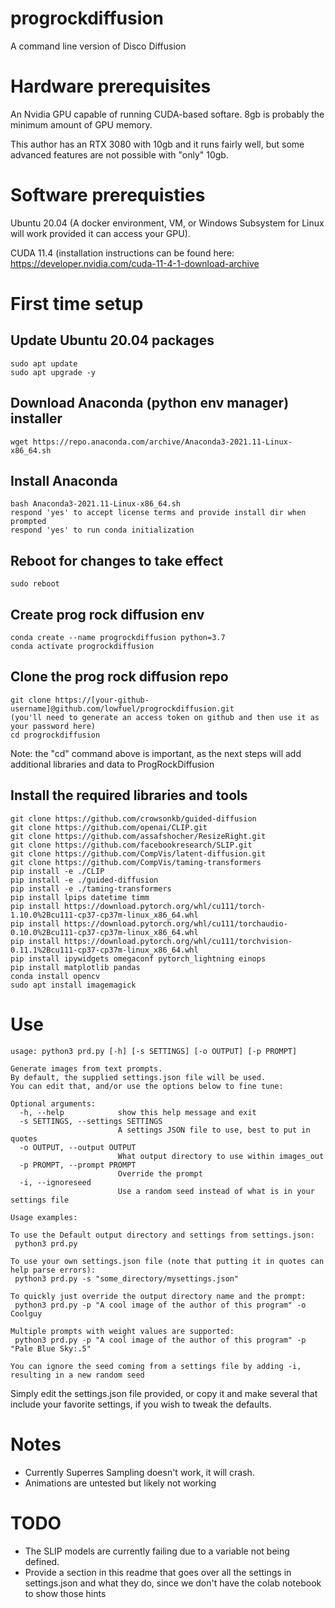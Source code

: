 # progrockdiffusion
A command line version of Disco Diffusion

# Hardware prerequisites
An Nvidia GPU capable of running CUDA-based softare. 8gb is probably the minimum amount of GPU memory.

This author has an RTX 3080 with 10gb and it runs fairly well, but some advanced features are not possible with "only" 10gb.

# Software prerequisties
Ubuntu 20.04 (A docker environment, VM, or Windows Subsystem for Linux will work provided it can access your GPU).

CUDA 11.4 (installation instructions can be found here: https://developer.nvidia.com/cuda-11-4-1-download-archive

# First time setup

## Update Ubuntu 20.04 packages
```
sudo apt update
sudo apt upgrade -y
```

## Download Anaconda (python env manager) installer
```
wget https://repo.anaconda.com/archive/Anaconda3-2021.11-Linux-x86_64.sh
```

## Install Anaconda
```
bash Anaconda3-2021.11-Linux-x86_64.sh
respond 'yes' to accept license terms and provide install dir when prompted
respond 'yes' to run conda initialization
```

## Reboot for changes to take effect
```
sudo reboot
```

## Create prog rock diffusion env
```
conda create --name progrockdiffusion python=3.7
conda activate progrockdiffusion
```

## Clone the prog rock diffusion repo
```
git clone https://[your-github-username]@github.com/lowfuel/progrockdiffusion.git
(you'll need to generate an access token on github and then use it as your password here)
cd progrockdiffusion
```
Note: the "cd" command above is important, as the next steps will add additional libraries and data to ProgRockDiffusion

## Install the required libraries and tools
```
git clone https://github.com/crowsonkb/guided-diffusion
git clone https://github.com/openai/CLIP.git
git clone https://github.com/assafshocher/ResizeRight.git
git clone https://github.com/facebookresearch/SLIP.git
git clone https://github.com/CompVis/latent-diffusion.git
git clone https://github.com/CompVis/taming-transformers
pip install -e ./CLIP
pip install -e ./guided-diffusion
pip install -e ./taming-transformers
pip install lpips datetime timm
pip install https://download.pytorch.org/whl/cu111/torch-1.10.0%2Bcu111-cp37-cp37m-linux_x86_64.whl
pip install https://download.pytorch.org/whl/cu111/torchaudio-0.10.0%2Bcu111-cp37-cp37m-linux_x86_64.whl
pip install https://download.pytorch.org/whl/cu111/torchvision-0.11.1%2Bcu111-cp37-cp37m-linux_x86_64.whl
pip install ipywidgets omegaconf pytorch_lightning einops
pip install matplotlib pandas
conda install opencv
sudo apt install imagemagick
```

# Use

```
usage: python3 prd.py [-h] [-s SETTINGS] [-o OUTPUT] [-p PROMPT]

Generate images from text prompts.
By default, the supplied settings.json file will be used.
You can edit that, and/or use the options below to fine tune:

Optional arguments:
  -h, --help            show this help message and exit
  -s SETTINGS, --settings SETTINGS
                        A settings JSON file to use, best to put in quotes
  -o OUTPUT, --output OUTPUT
                        What output directory to use within images_out
  -p PROMPT, --prompt PROMPT
                        Override the prompt
  -i, --ignoreseed
                        Use a random seed instead of what is in your settings file

Usage examples:

To use the Default output directory and settings from settings.json:
 python3 prd.py

To use your own settings.json file (note that putting it in quotes can help parse errors):
 python3 prd.py -s "some_directory/mysettings.json"

To quickly just override the output directory name and the prompt:
 python3 prd.py -p "A cool image of the author of this program" -o Coolguy

Multiple prompts with weight values are supported:
 python3 prd.py -p "A cool image of the author of this program" -p "Pale Blue Sky:.5"

You can ignore the seed coming from a settings file by adding -i, resulting in a new random seed
```
Simply edit the settings.json file provided, or copy it and make several that include your favorite settings, if you wish to tweak the defaults.

# Notes

- Currently Superres Sampling doesn't work, it will crash.
- Animations are untested but likely not working

# TODO

- The SLIP models are currently failing due to a variable not being defined.
- Provide a section in this readme that goes over all the settings in settings.json and what they do, since we don't have the colab notebook to show those hints
